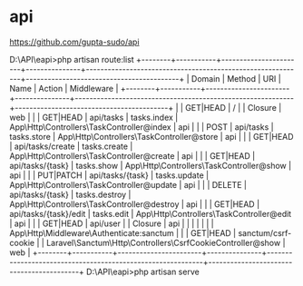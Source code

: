 # api


https://github.com/gupta-sudo/api



D:\API\eapi>php artisan route:list                                                                                                                                      +--------+-----------+-----------------------+---------------+------------------------------------------------------------+------------------------------------------+  | Domain | Method    | URI                   | Name          | Action                                                     | Middleware                               |  +--------+-----------+-----------------------+---------------+------------------------------------------------------------+------------------------------------------+  |        | GET|HEAD  | /                     |               | Closure                                                    | web                                      |  |        | GET|HEAD  | api/tasks             | tasks.index   | App\Http\Controllers\TaskController@index                  | api                                      |  |        | POST      | api/tasks             | tasks.store   | App\Http\Controllers\TaskController@store                  | api                                      |  |        | GET|HEAD  | api/tasks/create      | tasks.create  | App\Http\Controllers\TaskController@create                 | api                                      |  |        | GET|HEAD  | api/tasks/{task}      | tasks.show    | App\Http\Controllers\TaskController@show                   | api                                      |  |        | PUT|PATCH | api/tasks/{task}      | tasks.update  | App\Http\Controllers\TaskController@update                 | api                                      |  |        | DELETE    | api/tasks/{task}      | tasks.destroy | App\Http\Controllers\TaskController@destroy                | api                                      |  |        | GET|HEAD  | api/tasks/{task}/edit | tasks.edit    | App\Http\Controllers\TaskController@edit                   | api                                      |  |        | GET|HEAD  | api/user              |               | Closure                                                    | api                                      |  |        |           |                       |               |                                                            | App\Http\Middleware\Authenticate:sanctum |  |        | GET|HEAD  | sanctum/csrf-cookie   |               | Laravel\Sanctum\Http\Controllers\CsrfCookieController@show | web                                      |  +--------+-----------+-----------------------+---------------+------------------------------------------------------------+------------------------------------------+                                                                                                                                                                          D:\API\eapi>php artisan serve                                                                                                                                           
